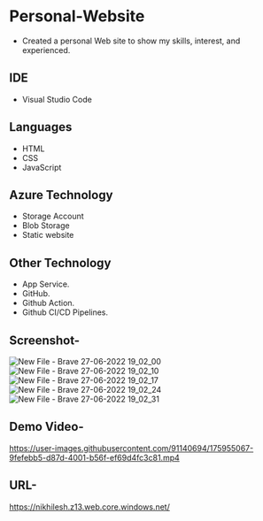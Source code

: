 # Personal-Website
- Created a personal Web site to show my skills, interest, and experienced.

## IDE 
- Visual Studio Code

## Languages
- HTML
- CSS
- JavaScript

## Azure Technology 
- Storage Account
- Blob Storage
- Static website

## Other Technology
- App Service.
- GitHub.
- Github Action.
- Github CI/CD Pipelines.


## Screenshot-
![New File - Brave 27-06-2022 19_02_00](https://user-images.githubusercontent.com/91140694/175954169-7bcf9f00-f9d7-4b83-b1e6-e23d18e9e50e.png)
![New File - Brave 27-06-2022 19_02_10](https://user-images.githubusercontent.com/91140694/175954188-4cdeadec-fbfe-4446-a892-3e3504660b2e.png)
![New File - Brave 27-06-2022 19_02_17](https://user-images.githubusercontent.com/91140694/175954192-c8c78976-a0c8-4509-8520-84717f91dc5f.png)
![New File - Brave 27-06-2022 19_02_24](https://user-images.githubusercontent.com/91140694/175954197-503b8e3a-7320-4747-b0c6-d33e5464e7bf.png)
![New File - Brave 27-06-2022 19_02_31](https://user-images.githubusercontent.com/91140694/175954202-7f42bdbf-04f2-44b7-8167-d3c8a8501053.png)

## Demo Video-
https://user-images.githubusercontent.com/91140694/175955067-9fefebb5-d87d-4001-b56f-ef69d4fc3c81.mp4

## URL-
https://nikhilesh.z13.web.core.windows.net/
